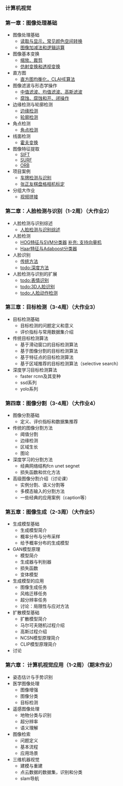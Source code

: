 ### 计算机视觉


### 第一章：图像处理基础

* 图像处理基础
	- [读取与显示，常见颜色空间转换](./notes/section1/图像的读取与保存.ipynb)
	- [图像加减法和逻辑运算](./notes/section1/图像的加减法与逻辑运算.ipynb)
* 图像基本变换
	- [缩放、裁剪](./notes/section1/图像的裁剪与缩放.ipynb)
	- [仿射变换和透视变换](./notes/section1/仿射变换与透视变换.ipynb)
* 直方图
    - [直方图均衡化，CLAHE算法](./notes/section1/直方图及其应用.ipynb)
* 图像滤波与形态学操作
	- [中值滤波、均值滤波、高斯滤波](./notes/section1/图像滤波.ipynb)
	- [腐蚀、腐蚀和开、闭操作](./notes/section1/形态学操作.ipynb)
* 边缘检测与轮廓检测
	- [边缘检测](./notes/section1/边缘检测.ipynb)
	- [轮廓检测](./notes/section1/轮廓检测.ipynb)
* 角点检测
    - [角点检测](./notes/section1/角点检测.ipynb)
* 线面检测
    - [霍夫变换](./notes/section1/霍夫变换.ipynb)
* 图像特征提取
	- [SIFT](./notes/section1/sift特征.ipynb)
	- [SURF](./notes/section1/surf特征.ipynb)
	- [ORB](./notes/section1/ORB特征.ipynb)
* 项目案例
    - [车牌检测与识别](./notes/section1/车牌检测与识别.ipynb)
    - [张正友棋盘格相机标定](./notes/section1/张正友相机标定.ipynb)
* 分组大作业
    - [视频拼接](./project/视频拼接.ipynb)

### 第二章：人脸检测与识别（1-2周）（大作业2）
* 人脸检测与识别综述
    - [人脸检测与识别综述](./notes/section2/人脸检测与识别综述.ipynb)
* 人脸检测
    - [HOG特征与SVM分类器](./notes/section2/人脸检测传统方法.ipynb) [补充: 支持向量机](./notes/section2/支持向量机.ipynb)
    - [Haar特征与Adaboost分类器](./notes/section2/人脸检测传统方法2.ipynb)
* 人脸识别
    - [传统方法](./notes/section2/人脸识别传统方法.ipynb)
    - [todo:深度方法](./notes/section2/人脸识别深度方法.ipynb)
* 人脸检测与识别的扩展
    - [todo:表情识别](./notes/section2/表情识别方法概述.ipynb)
    - [todo:3D人脸识别](./notes/section2/3D人脸识别方法概述.ipynb)
    - [todo:人脸动作检测](./notes/section2/人脸动作识别方法概述.ipynb)

### 第三章：目标检测（3-4周）（大作业3）
* 目标检测基础
	- 目标检测的问题定义和意义
	- 评价指标与常用数据集介绍
* 传统目标检测算法
	- 基于滑动窗口的目标检测算法
	- 基于图像分割的目标检测算法
	- 基于特征点的目标检测算法
	- 基于区域推荐的目标检测算法（selective search）
* 深度学习目标检测算法
	- faster rcnn及其变种
	- ssd系列
	- yolo系列

### 第四章：图像分割（3-4周）（大作业4）
* 图像分割基础
	- 定义、评价指标和数据集推荐
* 传统的图像分割方法
	- 阈值分割
	- 边缘检测
	- 区域生长
	- 图论
* 深度学习的分割方法
	- 经典网络结构fcn unet segnet
	- 损失函数和优化方法
* 高级图像分割介绍（讨论课）
	- 实例分割、语义分割等
	- 多模态输入的分割方法
	- 一些经典的应用案例（caption等）

### 第五章：图像生成（2-3周）（大作业5）
* 生成模型基础
	- 生成模型简介
	- 概率分布与分布采样
	- 给予概率分布的生成模型
* GAN模型原理
	- 模型简介
	- 生成器与判别器
	- 损失函数
	- 变体模型
* 生成模型的应用
	- 图像生成任务
	- 风格迁移任务
	- 超分辨率任务
	- 讨论：局限性与应对方法
* 扩散模型基础
	- 扩散模型简介
	- 马尔可夫随机过程介绍
	- 高斯过程介绍
	- NCSN模型原理简介
	- CLIP模型原理简介
* 讨论

### 第六章： 计算机视觉应用（1-2周）（期末作业）
* 姿态估计与手势识别
* 医学图像处理
	- 图像增强
	- 图像分类
	- 目标检测
* 遥感图像处理
	- 地物分类与识别
	- 超分辨率
	- 语义理解
* 图像检索
	- 问题定义
	- 基本流程
	- 应用场景
* 三维机器视觉
	- 建模与重建
	- 点云数据的数据集，识别和分类
	- slam导航



	
